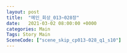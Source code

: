 ```yaml
---
layout: post
title:  "메인_회상_013~028장"
date:   2021-03-02 08:00:00 +0000
categories: Main
Tags: Story Main
SceneCode: ["scene_skip_cp013-028_q1_s10"]
---
```

